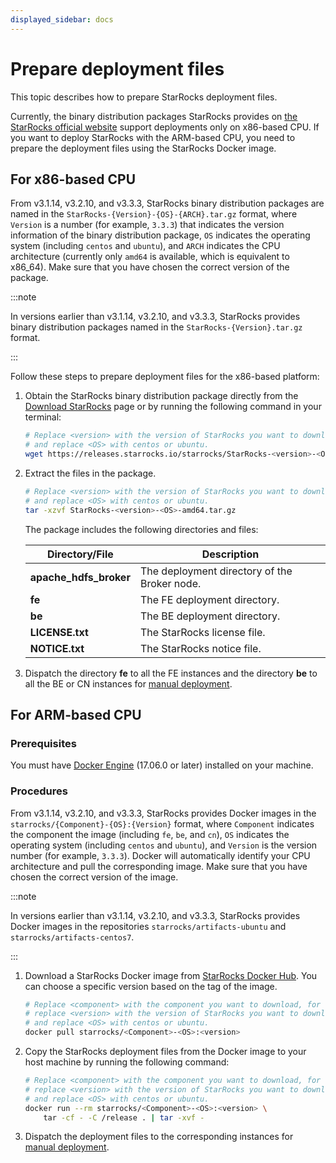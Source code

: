 ```yaml
---
displayed_sidebar: docs
---
```


# Prepare deployment files

This topic describes how to prepare StarRocks deployment files.

Currently, the binary distribution packages StarRocks provides on [the StarRocks official website](https://www.starrocks.io/download/community) support deployments only on x86-based CPU. If you want to deploy StarRocks with the ARM-based CPU, you need to prepare the deployment files using the StarRocks Docker image.

## For x86-based CPU

From v3.1.14, v3.2.10, and v3.3.3, StarRocks binary distribution packages are named in the `StarRocks-{Version}-{OS}-{ARCH}.tar.gz` format, where `Version` is a number (for example, `3.3.3`) that indicates the version information of the binary distribution package, `OS` indicates the operating system (including `centos` and `ubuntu`), and `ARCH` indicates the CPU architecture (currently only `amd64` is available, which is equivalent to x86_64). Make sure that you have chosen the correct version of the package.

:::note

In versions earlier than v3.1.14, v3.2.10, and v3.3.3, StarRocks provides binary distribution packages named in the `StarRocks-{Version}.tar.gz` format.

:::

Follow these steps to prepare deployment files for the x86-based platform:

1. Obtain the StarRocks binary distribution package directly from the [Download StarRocks](https://www.starrocks.io/download/community) page or by running the following command in your terminal:

   ```Bash
   # Replace <version> with the version of StarRocks you want to download, for example, 3.3.3,
   # and replace <OS> with centos or ubuntu.
   wget https://releases.starrocks.io/starrocks/StarRocks-<version>-<OS>-amd64.tar.gz
   ```

2. Extract the files in the package.

   ```Bash
   # Replace <version> with the version of StarRocks you want to download, for example, 3.3.3,
   # and replace <OS> with centos or ubuntu.
   tar -xzvf StarRocks-<version>-<OS>-amd64.tar.gz
   ```

   The package includes the following directories and files:

   | **Directory/File**     | **Description**                              |
   | ---------------------- | -------------------------------------------- |
   | **apache_hdfs_broker** | The deployment directory of the Broker node. |
   | **fe**                 | The FE deployment directory.                 |
   | **be**                 | The BE deployment directory.                 |
   | **LICENSE.txt**        | The StarRocks license file.                  |
   | **NOTICE.txt**         | The StarRocks notice file.                   |

3. Dispatch the directory **fe** to all the FE instances and the directory **be** to all the BE or CN instances for [manual deployment](../deployment/deploy_manually.md).

## For ARM-based CPU

### Prerequisites

You must have [Docker Engine](https://docs.docker.com/engine/install/) (17.06.0 or later) installed on your machine.

### Procedures

From v3.1.14, v3.2.10, and v3.3.3, StarRocks provides Docker images in the `starrocks/{Component}-{OS}:{Version}` format, where `Component` indicates the component the image (including `fe`, `be`, and `cn`), `OS` indicates the operating system (including `centos` and `ubuntu`), and `Version` is the version number (for example, `3.3.3`). Docker will automatically identify your CPU architecture and pull the corresponding image. Make sure that you have chosen the correct version of the image.

:::note

In versions earlier than v3.1.14, v3.2.10, and v3.3.3, StarRocks provides Docker images in the repositories `starrocks/artifacts-ubuntu` and `starrocks/artifacts-centos7`.

:::

1. Download a StarRocks Docker image from [StarRocks Docker Hub](https://hub.docker.com/r/starrocks/artifacts-ubuntu/tags). You can choose a specific version based on the tag of the image.

   ```Bash
   # Replace <component> with the component you want to download, for example, fe,
   # replace <version> with the version of StarRocks you want to download, for example, 3.3.3,
   # and replace <OS> with centos or ubuntu.
   docker pull starrocks/<Component>-<OS>:<version>
   ```

2. Copy the StarRocks deployment files from the Docker image to your host machine by running the following command:

   ```Bash
   # Replace <component> with the component you want to download, for example, fe,
   # replace <version> with the version of StarRocks you want to download, for example, 3.3.3,
   # and replace <OS> with centos or ubuntu.
   docker run --rm starrocks/<Component>-<OS>:<version> \
       tar -cf - -C /release . | tar -xvf -
   ```

3. Dispatch the deployment files to the corresponding instances for [manual deployment](../deployment/deploy_manually.md).
